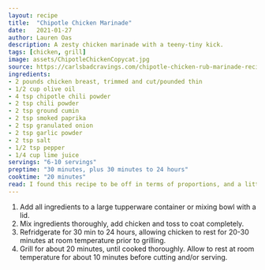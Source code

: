 ```yaml
---
layout: recipe
title:  "Chipotle Chicken Marinade"
date:   2021-01-27
author: Lauren Oas
description: A zesty chicken marinade with a teeny-tiny kick.
tags: [chicken, grill]
image: assets/ChipotleChickenCopycat.jpg
source: https://carlsbadcravings.com/chipotle-chicken-rub-marinade-recipe/
ingredients:
- 2 pounds chicken breast, trimmed and cut/pounded thin
- 1/2 cup olive oil
- 4 tsp chipotle chili powder
- 2 tsp chili powder
- 2 tsp ground cumin
- 2 tsp smoked paprika
- 2 tsp granulated onion
- 2 tsp garlic powder
- 2 tsp salt
- 1/2 tsp pepper
- 1/4 cup lime juice
servings: "6-10 servings"
preptime: "30 minutes, plus 30 minutes to 24 hours"
cooktime: "20 minutes"
read: I found this recipe to be off in terms of proportions, and a little light on the amount of chicken it called for. I typically make this recipe for my meal prep for the week, so I'm making up to 5 pounds of chicken at a time. This recipe covers about 2 pounds, but can very easily be doubled or tripled to accommodate more chicken.
---
```

1. Add all ingredients to a large tupperware container or mixing bowl with a lid.
2. Mix ingredients thoroughly, add chicken and toss to coat completely.
3. Refridgerate for 30 min to 24 hours, allowing chicken to rest for 20-30 minutes at room temperature prior to grilling.
4. Grill for about 20 minutes, until cooked thoroughly. Allow to rest at room temperature for about 10 minutes before cutting and/or serving.